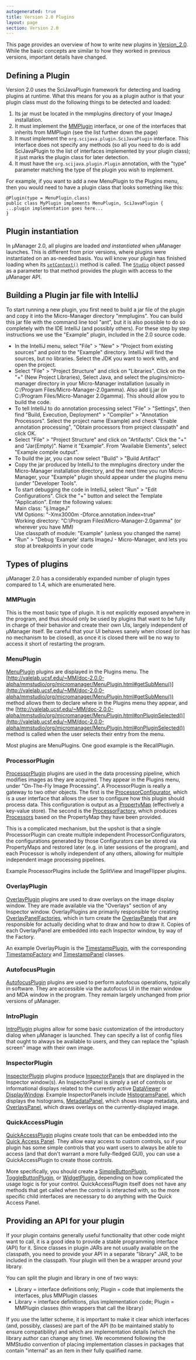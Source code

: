 ```yaml
---
autogenerated: true
title: Version 2.0 Plugins
layout: page
section: Version 2.0
---
```


This page provides an overview of how to write new plugins in
[Version\_2.0](Version_2.0 "wikilink"). While the basic concepts are
similar to how they worked in previous versions, important details have
changed.

## Defining a Plugin

Version 2.0 uses the SciJavaPlugin framework for detecting and loading
plugins at runtime. What this means for you as a plugin author is that
your plugin class must do the following things to be detected and
loaded:

1.  Its jar must be located in the mmplugins directory of your ImageJ
    installation.
2.  It must implement the
    [MMPlugin](http://valelab.ucsf.edu/~MM/doc-2.0.0-alpha/mmstudio/org/micromanager/MMPlugin.html)
    interface, or one of the interfaces that inherits from MMPlugin (see
    the list further down the page)
3.  It must implement the `org.scijava.plugin.SciJavaPlugin` interface.
    This interface does not specify any methods (so all you need to do
    is add SciJavaPlugin to the list of interfaces implemented by your
    plugin class); it just marks the plugin class for later detection.
4.  It must have the `org.scijava.plugin.Plugin` annotation, with the
    "type" parameter matching the type of the plugin you wish to
    implement.

For example, if you want to add a new MenuPlugin to the Plugins menu,
then you would need to have a plugin class that looks something like
this:

```
@Plugin(type = MenuPlugin.class)
public class MyPlugin implements MenuPlugin, SciJavaPlugin {
...plugin implementation goes here...
}
```

## Plugin instantiation

In µManager 2.0, all plugins are loaded *and instantiated* when µManager
launches. This is different from prior versions, where plugins were
instantiated on an as-needed basis. You will know your plugin has
finished loading when its
[`setContext()`](http://valelab.ucsf.edu/~MM/doc-2.0.0-alpha/mmstudio/org/micromanager/MMPlugin.html#setContext%28org.micromanager.Studio%29)
method is called. The
[`Studio`](http://valelab.ucsf.edu/~MM/doc-2.0.0-alpha/mmstudio/org/micromanager/Studio.html)
object passed as a parameter to that method provides the plugin with
access to the µManager API.

## Building a Plugin jar file with IntelliJ

To start running a new plugin, you first need to build a jar file of the
plugin and copy it into the Micro-Manager directory "mmplugins". You can
build this jar file with the command line tool "ant", but it is also
possible to do so completely with the IDE IntelliJ (and possibly
others). For these step by step instructions we use the "Example"
plugin, included in the 2.0 source code.

-   In the IntelliJ menu, select "File" &gt; "New" &gt; "Project from
    existing sources" and point to the "Example" directory. IntelliJ
    will find the sources, but no libraries. Select the JDK you want to
    work with, and open the project.
-   Select "File" &gt; "Project Structure" and click on "Libraries".
    Click on the "+" (New Project Libraries), Select Java, and select
    the plugins/micro-manager directory in your Micro-Manager
    installation (usually in C:/Program Files/Micro-Manager-2.0gamma).
    Also add ij.jar (in C:/Program Files/Micro-Manager 2.0gamma). This
    should allow you to build the code.
-   To tell IntelliJ to do annotation processing select "File" &gt;
    "Settings", then find "Build, Execution, Deployment" &gt;
    "Compiler" &gt; "Annotation Processors". Select the project name
    (Example) and check "Enable annotation processing", "Obtain
    processors from project classpath" and click OK.
-   Select "File" &gt; "Project Structure" and click on "Artifacts".
    Click the "+" and "Jar(Empty)". Name it "Example". From "Available
    Elements", select "Example compile output".
-   To build the jar, you can now select "Build" &gt; "Build Artifact"
-   Copy the jar produced by IntelliJ to the mmplugins directory under
    the Micro-Manager installation directory, and the next time you run
    Micro-Manager, your "Example" plugin should appear under the plugins
    menu (under "Developer Tools".
-   To start debugging the code in IntelliJ, select "Run" &gt; "Edit
    Configurations". Click the "+" button and select the Template
    "Application". Enter the following values:  
    Main class: "ij.ImageJ"  
    VM Options: "-Xmx3000m -Dforce.annotation.index=true"  
    Working directory: "C:\\Program Files\\Micro-Manager-2.0gamma" (or
    wherever you have MM)  
    Use classpath of module: "Example" (unless you changed the name)  
-   "Run" &gt; "Debug 'Example' starts ImageJ - Micro-Manager, and lets
    you stop at breakpoints in your code

## Types of plugins

µManager 2.0 has a considerably expanded number of plugin types compared
to 1.4, which are enumerated here.

### MMPlugin

This is the most basic type of plugin. It is not explicitly exposed
anywhere in the program, and thus should only be used by plugins that
want to be fully in charge of their behavior and create their own UIs,
largely independent of µManager itself. Be careful that your UI behaves
sanely when closed (or has no mechanism to be closed), as once it is
closed there will be no way to access it short of restarting the
program.

### MenuPlugin

[MenuPlugin](http://valelab.ucsf.edu/~MM/doc-2.0.0-alpha/mmstudio/org/micromanager/MenuPlugin.html)
plugins are displayed in the Plugins menu. The
[http://valelab.ucsf.edu/~MM/doc-2.0.0-alpha/mmstudio/org/micromanager/MenuPlugin.html#getSubMenu()](http://valelab.ucsf.edu/~MM/doc-2.0.0-alpha/mmstudio/org/micromanager/MenuPlugin.html#getSubMenu())
method allows them to declare where in the Plugins menu they appear, and
the
[http://valelab.ucsf.edu/~MM/doc-2.0.0-alpha/mmstudio/org/micromanager/MenuPlugin.html#onPluginSelected()](http://valelab.ucsf.edu/~MM/doc-2.0.0-alpha/mmstudio/org/micromanager/MenuPlugin.html#onPluginSelected())
method is called when the user selects their entry from the menu.

Most plugins are MenuPlugins. One good example is the RecallPlugin.

### ProcessorPlugin

[ProcessorPlugin](http://valelab.ucsf.edu/~MM/doc-2.0.0-alpha/mmstudio/org/micromanager/data/ProcessorPlugin.html)
plugins are used in the data processing pipeline, which modifies images
as they are acquired. They appear in the Plugins menu, under "On-The-Fly
Image Processing". A ProcessorPlugin is really a gateway to two other
objects. The first is the
[ProcessorConfigurator](http://valelab.ucsf.edu/~MM/doc-2.0.0-alpha/mmstudio/org/micromanager/data/ProcessorConfigurator.html),
which is a user interface that allows the user to configure how this
plugin should process data. This configuration is output as a
[PropertyMap](http://valelab.ucsf.edu/~MM/doc-2.0.0-alpha/mmstudio/org/micromanager/PropertyMap.html)
(effectively a key-value store). The second is the
[ProcessorFactory](http://valelab.ucsf.edu/~MM/doc-2.0.0-alpha/mmstudio/org/micromanager/data/ProcessorFactory.html),
which produces
[Processors](http://valelab.ucsf.edu/~MM/doc-2.0.0-alpha/mmstudio/org/micromanager/data/Processor.html)
based on the PropertyMap they have been provided.

This is a complicated mechanism, but the upshot is that a single
ProcessorPlugin can create multiple independent ProcessorConfigurators,
the configurations generated by those Configurators can be stored via
PropertyMaps and restored later (e.g. in later sessions of the program),
and each Processor is wholly independent of any others, allowing for
multiple independent image processing pipelines.

Example ProcessorPlugins include the SplitView and ImageFlipper plugins.

### OverlayPlugin

[OverlayPlugin](http://valelab.ucsf.edu/~MM/doc-2.0.0-alpha/mmstudio/org/micromanager/display/OverlayPlugin.html)
plugins are used to draw overlays on the image display window. They are
made available via the "Overlays" section of any Inspector window.
OverlayPlugins are primarily responsible for creating
[OverlayPanelFactories](http://valelab.ucsf.edu/~MM/doc-2.0.0-alpha/mmstudio/org/micromanager/display/OverlayPanelFactory.html),
which in turn create the
[OverlayPanels](http://valelab.ucsf.edu/~MM/doc-2.0.0-alpha/mmstudio/org/micromanager/display/OverlayPanel.html)
that are responsible for actually deciding what to draw and how to draw
it. Copies of each OverlayPanel are embedded into each Inspector window,
by way of the Factory.

An example OverlayPlugin is the
[TimestampPlugin](http://valelab.ucsf.edu/~MM/doc-2.0.0-beta/mmstudio/org/micromanager/display/internal/overlays/TimestampPlugin.html),
with the corresponding
[TimestampFactory](http://valelab.ucsf.edu/~MM/doc-2.0.0-beta/mmstudio/org/micromanager/display/internal/overlays/TimestampFactory.html)
and
[TimestampPanel](http://valelab.ucsf.edu/~MM/doc-2.0.0-beta/mmstudio/org/micromanager/display/internal/overlays/TimestampPanel.html)
classes.

### AutofocusPlugin

[AutofocusPlugin](http://valelab.ucsf.edu/~MM/doc-2.0.0-beta/mmstudio/org/micromanager/AutofocusPlugin.html)
plugins are used to perform autofocus operations, typically in software.
They are accessible via the autofocus UI in the main window and MDA
window in the program. They remain largely unchanged from prior versions
of µManager.

### IntroPlugin

[IntroPlugin](http://valelab.ucsf.edu/~MM/doc-2.0.0-beta/mmstudio/org/micromanager/IntroPlugin.html)
plugins allow for some basic customization of the introductory dialog
when µManager is launched. They can specify a list of config files that
ought to always be available to users, and they can replace the "splash
screen" image with their own image.

### InspectorPlugin

[InspectorPlugin](http://valelab.ucsf.edu/~MM/doc-2.0.0-beta/mmstudio/org/micromanager/display/InspectorPlugin.html)
plugins produce
[InspectorPanel](http://valelab.ucsf.edu/~MM/doc-2.0.0-beta/mmstudio/org/micromanager/display/InspectorPanel.html)s
that are displayed in the Inspector window(s). An InspectorPanel is
simply a set of controls or informational displays related to the
currently active
[DataViewer](http://valelab.ucsf.edu/~MM/doc-2.0.0-beta/mmstudio/org/micromanager/display/DataViewer.html)
or
[DisplayWindow](http://valelab.ucsf.edu/~MM/doc-2.0.0-beta/mmstudio/org/micromanager/display/DisplayWindow.html).
Example InspectorPanels include
[HistogramsPanel](http://valelab.ucsf.edu/~MM/doc-2.0.0-beta/mmstudio/org/micromanager/display/internal/inspector/HistogramsPanel.html),
which displays the histograms,
[MetadataPanel](http://valelab.ucsf.edu/~MM/doc-2.0.0-beta/mmstudio/org/micromanager/display/internal/inspector/MetadataPanel.html),
which shows image metadata, and
[OverlaysPanel](http://valelab.ucsf.edu/~MM/doc-2.0.0-beta/mmstudio/org/micromanager/display/internal/inspector/OverlaysPanel.html),
which draws overlays on the currently-displayed image.

### QuickAccessPlugin

[QuickAccessPlugin](http://valelab.ucsf.edu/~MM/doc-2.0.0-beta/mmstudio/org/micromanager/quickaccess/QuickAccessPlugin.html)
plugins create tools that can be embedded into the [Quick Access
Panel](Version_2.0_Users_Guide#Quick_Access_Panel "wikilink"). They
allow easy access to custom controls, so if your plugin has some simple
controls that you want users to always be able to access (and that don't
warrant a more fully-fledged GUI), you can use a QuickAccessPlugin to
create those controls.

More specifically, you should create a
[SimpleButtonPlugin](http://valelab.ucsf.edu/~MM/doc-2.0.0-beta/mmstudio/org/micromanager/quickaccess/SimpleButtonPlugin.html),
[ToggleButtonPlugin](http://valelab.ucsf.edu/~MM/doc-2.0.0-beta/mmstudio/org/micromanager/quickaccess/ToggleButtonPlugin.html),
or
[WidgetPlugin](http://valelab.ucsf.edu/~MM/doc-2.0.0-beta/mmstudio/org/micromanager/quickaccess/WidgetPlugin.html),
depending on how complicated the usage logic is for your control.
QuickAccessPlugin itself does not have any methods that get called when
the control is interacted with, so the more specific child interfaces
are necessary to do anything with the Quick Access Panel.

## Providing an API for your plugin

If your plugin contains generally useful functionality that other code
might want to call, it is a good idea to provide a stable programming
interface (API) for it. Since classes in plugin JARs are not usually
available on the classpath, you need to provide your API in a separate
"library" JAR, to be included in the classpath. Your plugin will then be
a wrapper around your library.

You can split the plugin and library in one of two ways:

-   Library = interface definitions only; Plugin = code that implements
    the interfaces, plus MMPlugin classes
-   Library = interface definitions, plus implementation code; Plugin =
    MMPlugin classes (thin wrappers that call the library)

If you use the latter scheme, it is important to make it clear which
interfaces (and, possibly, classes) are part of the API (to be
maintained stably to ensure compatibility) and which are implementation
details (which the library author can change any time). We recommend
following the MMStudio convention of placing implementation classes in
packages that contain "internal" as an item in their fully qualified
name.


